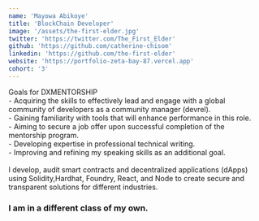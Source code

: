 ```yaml
---
name: 'Mayowa Abikoye'
title: 'BlockChain Developer'
image: '/assets/the-first-elder.jpg'
twitter: 'https://twitter.com/The_First_Elder'
github: 'https://github.com/catherine-chisom'
linkedin: 'https://github.com/the-first-elder'
website: 'https://portfolio-zeta-bay-87.vercel.app'
cohort: '3'
---
```


<div>
 Goals for DXMENTORSHIP  <br/>
  - Acquiring the skills to effectively lead and engage with a global community of developers as a community manager (devrel).<br/>
  - Gaining familiarity with tools that will enhance performance in this role.<br/>
  - Aiming to secure a job offer upon successful completion of the mentorship program.<br/>
  - Developing expertise in professional technical writing.<br/>
  - Improving and refining my speaking skills as an additional goal.<br/>
</div>
</br/>
<div class="mt-4">
  I develop, audit smart contracts and decentralized applications (dApps) using Solidity,Hardhat, Foundry, React, and Node to create secure and transparent solutions for different industries. <br/>

 ### I am in a different class of my own.
</div>
